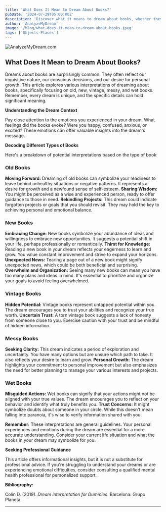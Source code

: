 ```yaml
---
title: 'What Does It Mean to Dream About Books?'
pubDate: '2024-07-29T05:00:00Z'
description: 'Discover what it means to dream about books, whether they are old, new, antique, messy, or wet. Explore how these dreams reflect your desires for change, personal growth, and relationship evaluation.'
author: 'AnalyzeMyDream'
image: '/blog/what-does-it-mean-to-dream-about-books.jpeg'
tags: ['Objects-Places']
---
```


![AnalyzeMyDream.com](/blog/what-does-it-mean-to-dream-about-books.jpeg)

## What Does It Mean to Dream About Books?

Dreams about books are surprisingly common. They often reflect our inquisitive nature, our conscious decisions, and our desire for personal growth. This article explores various interpretations of dreaming about books, specifically focusing on old, new, vintage, messy, and wet books. Remember, every dream is unique, and the specific details can hold significant meaning.

**Understanding the Dream Context**

Pay close attention to the emotions you experienced in your dream. What feelings did the books evoke? Were you happy, confused, anxious, or excited? These emotions can offer valuable insights into the dream's message. 

**Decoding Different Types of Books**

Here's a breakdown of potential interpretations based on the type of book:

### Old Books

**Moving Forward:** Dreaming of old books can symbolize your readiness to leave behind unhealthy situations or negative patterns. It represents a desire for growth and a newfound sense of self-esteem.
**Sharing Wisdom:** You might be perceived as a wise and experienced person, ready to offer guidance to those in need. 
**Rekindling Projects:** This dream could indicate forgotten projects or goals that you should revisit. They may hold the key to achieving personal and emotional balance.

### New Books

**Embracing Change:** New books symbolize your abundance of ideas and willingness to embrace new opportunities. It suggests a potential shift in your life, perhaps professionally or romantically.
**Thirst for Knowledge:** Reading a new book in your dream reflects your eagerness to learn and grow. You value constant improvement and strive to expand your horizons.
**Unexpected News:** Tearing a page out of a new book might signify unexpected news, which could be both beneficial and surprising.
**Overwhelm and Organization:** Seeing many new books can mean you have too many plans and ideas in mind. It's essential to prioritize and organize your goals to avoid feeling overwhelmed.

### Vintage Books

**Hidden Potential:** Vintage books represent untapped potential within you. The dream encourages you to trust your abilities and recognize your true worth.
**Uncertain Trust:** A torn vintage book suggests a lack of honesty from someone close to you. Exercise caution with your trust and be mindful of hidden information.

### Messy Books

**Seeking Clarity:** This dream indicates a period of exploration and uncertainty. You have many options but are unsure which path to take. It also reflects your desire to learn and grow.
**Personal Growth:** The dream highlights your commitment to personal improvement but also emphasizes the need for better planning to manage your various interests and projects.

### Wet Books

**Misguided Actions:** Wet books can signify that your actions might not be aligned with your true values. The dream encourages you to reflect on your behavior and identify what truly benefits you.
**Trust Concerns:** It might symbolize doubts about someone in your circle. While this doesn't mean falling into paranoia, it's wise to verify information shared with you.

**Remember:** These interpretations are general guidelines. Your personal experiences and emotions during the dream are essential for a more accurate understanding. Consider your current life situation and what the books in your dream may symbolize for you.

**Seeking Professional Guidance**

This article offers informational insights, but it is not a substitute for professional advice. If you're struggling to understand your dreams or are experiencing emotional difficulties, consider consulting a qualified mental health professional for personalized support.

**Bibliography:**

Colin D. (2019). *Dream Interpretation for Dummies*. Barcelona: Grupo Planeta.

---